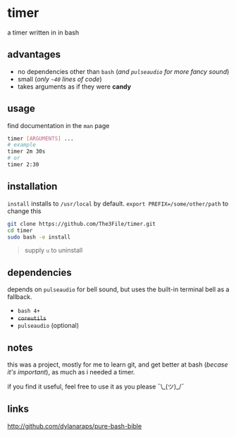 # timer
a timer written in in bash

## advantages
* no dependencies other than `bash` (*and `pulseaudio` for more fancy sound*)
* small (*only `~40` lines of code*)
* takes arguments as if they were **candy**

## usage
find documentation in the `man` page

``` bash
timer [ARGUMENTS] ...
# example
timer 2m 30s
# or
timer 2:30
```

## installation
`install` installs to `/usr/local` by default.
`export PREFIX=/some/other/path` to change this

``` bash
git clone https://github.com/The3File/timer.git
cd timer
sudo bash -e install
```
> supply `u` to uninstall

## dependencies
depends on `pulseaudio` for bell sound, but uses the built-in terminal bell as a fallback.

* `bash 4+`
* ~~`coreutils`~~
* `pulseaudio` (optional)

## notes
this was a project, mostly for me to learn git, and get better at bash (*becase it's important*),
as much as i needed a timer.

if you find it useful, feel free to use it as you please ¯\\\_(ツ)\_/¯

## links
http://github.com/dylanaraps/pure-bash-bible
